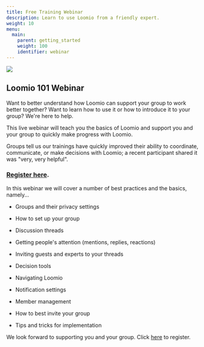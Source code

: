 ```yaml
---
title: Free Training Webinar
description: Learn to use Loomio from a friendly expert.
weight: 10
menu:
  main:
    parent: getting_started
    weight: 100
    identifier: webinar
---
```

![](/en/user_manual/getting_started/webinar/people_poll.png)

## Loomio 101 Webinar

Want to better understand how Loomio can support your group to work better together? Want to learn how to use it or how to introduce it to your group? We're here to help.

This live webinar will teach you the basics of Loomio and support you and your group to quickly make progress with Loomio.

Groups tell us our trainings have quickly improved their ability to coordinate, communicate, or make decisions with Loomio; a recent participant shared it was "very, very helpful".

### [Register here](/en/rsvp).

In this webinar we will cover a number of best practices and the basics, namely...

- Groups and their privacy settings

- How to set up your group

- Discussion threads

 - Getting people's attention (mentions, replies, reactions)

 - Inviting guests and experts to your threads

- Decision tools

- Navigating Loomio

- Notification settings

- Member management

- How to best invite your group

- Tips and tricks for implementation

We look forward to supporting you and your group. Click [here](/en/rsvp) to register.
